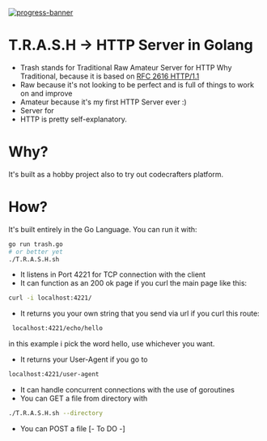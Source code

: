 [![progress-banner](https://backend.codecrafters.io/progress/http-server/f4c7b30e-a5bb-44bf-bccb-0e6eab4cb094)](https://app.codecrafters.io/users/codecrafters-bot?r=2qF)

# T.R.A.S.H -> HTTP Server in Golang

- Trash stands for Traditional Raw Amateur Server for HTTP
Why Traditional, because it is based on [RFC 2616 HTTP/1.1](https://datatracker.ietf.org/doc/html/rfc2616)
- Raw because it's not looking to be perfect and is full of things to work on and improve
- Amateur because it's my first HTTP Server ever :) 
- Server for 
- HTTP is pretty self-explanatory. 

# Why?
It's built as a hobby project also to try out codecrafters platform.  
# How?
It's built entirely in the Go Language. You can run it with:
```bash
go run trash.go
# or better yet
./T.R.A.S.H.sh 
``` 

- It listens in Port 4221 for TCP connection with the client
- It can function as an 200 ok page if you curl the main page like this:
```bash
curl -i localhost:4221/
```
- It returns you your own string that you send via url if you curl this route:
```bash
 localhost:4221/echo/hello 
```
  in this example i pick the word hello, use whichever you want.
- It returns your User-Agent if you go to 
```bash
localhost:4221/user-agent
```
- It can handle concurrent connections with the use of goroutines
- You can GET a file from directory with
```bash
./T.R.A.S.H.sh --directory
```
- You can POST a file [- To DO -]
